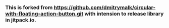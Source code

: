 ### This is forked from https://github.com/dmitrymalk/circular-with-floating-action-button.git with intension to release library in jitpack.io.
